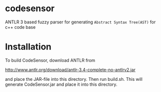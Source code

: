# codesensor
ANTLR 3 based fuzzy parser for generating `Abstract Syntax Tree(AST)` for c++ code base 

# Installation
To build CodeSensor, download ANTLR from

http://www.antlr.org/download/antlr-3.4-complete-no-antlrv2.jar

and place the JAR-file into this directory. Then run build.sh. This
will generate CodeSensor.jar and place it into this directory.
